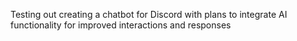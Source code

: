 Testing out creating a chatbot for Discord with plans to integrate AI functionality for improved interactions and responses
 
